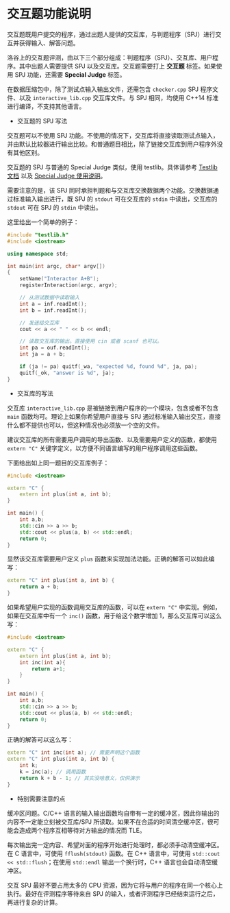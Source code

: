 # 交互题功能说明

交互题既用户提交的程序，通过出题人提供的交互库，与判题程序（SPJ）进行交互并获得输入、解答问题。

洛谷上的交互题评测，由以下三个部分组成：判题程序（SPJ）、交互库、用户程序。其中出题人需要提供 SPJ 以及交互库。交互题需要打上  **交互题** 标签。如果使用 SPJ 功能，还需要 **Special Judge** 标签。

在数据压缩包中，除了测试点输入输出文件，还需包含 `checker.cpp` SPJ 程序文件、以及 `interactive_lib.cpp` 交互库文件。与 SPJ 相同，均使用 C++14 标准进行编译，不支持其他语言。

- 交互题的 SPJ 写法

交互题可以不使用 SPJ 功能。不使用的情况下，交互库将直接读取测试点输入，并由默认比较器进行输出比较。和普通题目相比，除了链接交互库到用户程序外没有其他区别。

交互题的 SPJ 与普通的 Special Judge 类似，使用 testlib。具体请参考 [Testlib 文档](https://github.com/MikeMirzayanov/testlib) 以及 [Special Judge 使用说明](./special-judge.md)。

需要注意的是，该 SPJ 同时承担判题和与交互库交换数据两个功能。交换数据通过标准输入输出进行，既 SPJ 的 `stdout` 可在交互库的 `stdin` 中读出，交互库的 `stdout` 可在 SPJ 的 `stdin` 中读出。

这里给出一个简单的例子：

```cpp
#include "testlib.h"
#include <iostream>

using namespace std;

int main(int argc, char* argv[])
{
    setName("Interactor A+B");
    registerInteraction(argc, argv);

    // 从测试数据中读取输入
    int a = inf.readInt();
    int b = inf.readInt();

    // 发送给交互库
    cout << a << " " << b << endl;

    // 读取交互库的输出。直接使用 cin 或者 scanf 也可以。
    int pa = ouf.readInt();
    int ja = a + b;

    if (ja != pa) quitf(_wa, "expected %d, found %d", ja, pa);
    quitf(_ok, "answer is %d", ja);
}
```

- 交互库的写法

交互库 `interactive_lib.cpp` 是被链接到用户程序的一个模块，包含或者不包含 `main` 函数均可。理论上如果你希望用户直接与 SPJ 通过标准输入输出交互，直接什么都不提供也可以，但这种情况也必须放一个空的文件。

建议交互库的所有需要用户调用的导出函数、以及需要用户定义的函数，都使用 `extern "C"` 关键字定义，以方便不同语言编写的用户程序调用这些函数。

下面给出如上同一题目的交互库例子：

```cpp
#include <iostream>

extern "C" {
	extern int plus(int a, int b);
}

int main() {
	int a,b;
	std::cin >> a >> b;
	std::cout << plus(a, b) << std::endl;
	return 0;
}
```

显然该交互库需要用户定义 `plus` 函数来实现加法功能。正确的解答可以如此编写：

```cpp
extern "C" int plus(int a, int b) {
    return a + b;
}
```

如果希望用户实现的函数调用交互库的函数，可以在  `extern "C"` 中实现。例如，如果在交互库中有一个 `inc()` 函数，用于给这个数字增加 1，那么交互库可以这么写：

```cpp
#include <iostream>

extern "C" {
	extern int plus(int a, int b);
	int inc(int a){
		return a+1;
	}
}

int main() {
	int a,b;
	std::cin >> a >> b;
	std::cout << plus(a, b) << std::endl;
	return 0;
}
```

正确的解答可以这么写：

```cpp
extern "C" int inc(int a); // 需要声明这个函数 
extern "C" int plus(int a, int b) {
    int k;
    k = inc(a); // 调用函数
    return k + b - 1; // 其实没啥意义，仅供演示
}
```

- 特别需要注意的点

缓冲区问题。C/C++ 语言的输入输出函数均自带有一定的缓冲区，因此你输出的内容不一定能立刻被交互库/SPJ 所读取。如果不在合适的时间清空缓冲区，很可能会造成两个程序互相等待对方输出的情况而 TLE。

每次输出完一定内容、希望对面的程序开始进行处理时，都必须手动清空缓冲区。在 C 语言中，可使用 `fflush(stdout)` 函数。在 C++ 语言中，可使用 `std::cout << std::flush`；在使用 `std::endl` 输出一个换行时，C++ 语言也会自动清空缓冲区。

交互 SPJ 最好不要占用太多的 CPU 资源，因为它将与用户的程序在同一个核心上执行。最好在评测程序等待来自 SPJ 的输入，或者评测程序已经结束运行之后，再进行复杂的计算。
